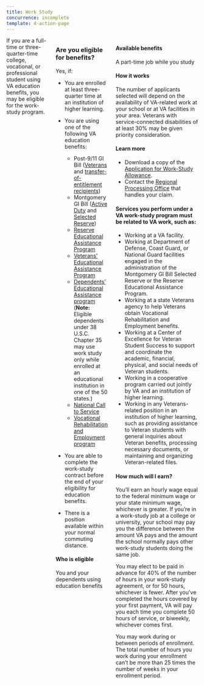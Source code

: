 ```yaml
---
title: Work Study
concurrence: incomplete
template: 4-action-page
---
```


<div class="main" role="main" markdown="0">

<div class="section one" markdown="0">
<div class="primary" markdown="0">
<div class="row" markdown="0">
<div class="small-12 columns" markdown="1">
<div markdown="1">
If you are a full-time or three-quarter-time college, vocational, or professional student using VA education benefits, you may be eligible for the work-study program.
</div>
<div class="call-out" markdown="1">

### Are you eligible for benefits?

Yes, if:

- You are enrolled at least three-quarter time at an institution of higher learning.
- You are using one of the following VA education benefits:

  - Post-9/11 GI Bill ([Veterans](http://www.benefits.va.gov/gibill/post911_gibill.asp) and [transfer-of-entitlement recipients](http://www.benefits.va.gov/gibill/post911_transfer.asp))
  - Montgomery GI Bill ([Active Duty](http://www.benefits.va.gov/gibill/mgib_ad.asp) and [Selected Reserve](http://www.benefits.va.gov/gibill/mgib_sr.asp))
  - [Reserve Educational Assistance Program](http://www.benefits.va.gov/gibill/reap.asp)
  - [Veterans' Educational Assistance Program](http://www.benefits.va.gov/gibill/veap.asp)
  - [Dependents’ Educational Assistance program](/education/survivors-dependent-assistance/dependents-education/) (**Note:** Eligible dependents under 38 U.S.C. Chapter 35 may use work study only while enrolled at an educational institution in one of the 50 states.)
  - [National Call to Service](http://www.benefits.va.gov/gibill/national_call_to_service.asp)
  - [Vocational Rehabilitation and Employment program](http://www.benefits.va.gov/vocrehab/index.asp)
- You are able to complete the work-study contract before the end of your eligibility for education benefits.
- There is a position available within your normal commuting distance.

#### Who is eligible

You and your dependents using education benefits
</div>

<div markdown="1">

#### Available benefits

A part-time job while you study


#### How it works

The number of applicants selected will depend on the availability of VA-related work at your school or at VA facilities in your area. Veterans with service-connected disabilities of at least 30% may be given priority consideration.

#### Learn more

-	Download a copy of the [Application for Work-Study Allowance](http://www.vba.va.gov/pubs/forms/VBA-22-8691-ARE.pdf).
-	Contact the [Regional Processing Office](http://www.benefits.va.gov/gibill/regional_processing.asp) that handles your claim.

#### Services you perform under a VA work-study program must be related to VA work, such as:

- Working at a VA facility.
- Working at Department of Defense, Coast Guard, or National Guard facilities engaged in the administration of the Montgomery GI Bill Selected Reserve or the Reserve Educational Assistance Program.
- Working at a state Veterans agency to help Veterans obtain Vocational Rehabilitation and Employment benefits.
- Working at a Center of Excellence for Veteran Student Success to support and coordinate the academic, financial, physical, and social needs of Veteran students.
- Working in a cooperative program carried out jointly by VA and an institution of higher learning.
- Working in any Veterans-related position in an institution of higher learning, such as providing assistance to Veteran students with general inquiries about Veteran benefits, processing necessary documents, or maintaining and organizing Veteran-related files.


#### How much will I earn?

You’ll earn an hourly wage equal to the federal minimum wage or your state minimum wage, whichever is greater. If you’re in a work-study job at a college or university, your school may pay you the difference between the amount VA pays and the amount the school normally pays other work-study students doing the same job.

You may elect to be paid in advance for 40% of the number of hours in your work-study agreement, or for 50 hours, whichever is fewer. After you’ve completed the hours covered by your first payment, VA will pay you each time you complete 50 hours of service, or biweekly, whichever comes first.

You may work during or between periods of enrollment. The total number of hours you work during your enrollment can’t be more than 25 times the number of weeks in your enrollment period.

</div>



</div>
</div>
</div>

</div>
